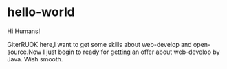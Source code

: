 # hello-world

Hi Humans!

GiterRUOK here,I want to get some skills about web-develop and open-source.Now I just begin to ready for getting an offer about web-develop by Java. Wish smooth.
